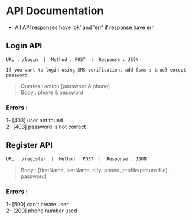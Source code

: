 # API Documentation

- All API responses have 'ok' and 'err' if response have err

## Login API

`URL : /login  |  Method : POST  |  Response : JSON`

`If you want to login using SMS verification, add {sms : true} except password`

> Queries : action [password & phone]\
> Body : phone & password

### Errors :

1- [403] user not found\
2- [403] password is not correct

## Register API

`URL : /register  |  Method : POST  |  Response : JSON`

> Body : [firstName, lastName, city, phone, profile(picture file), password]

### Errors :

1- [500] can't create user\
2- [200] phone number used
